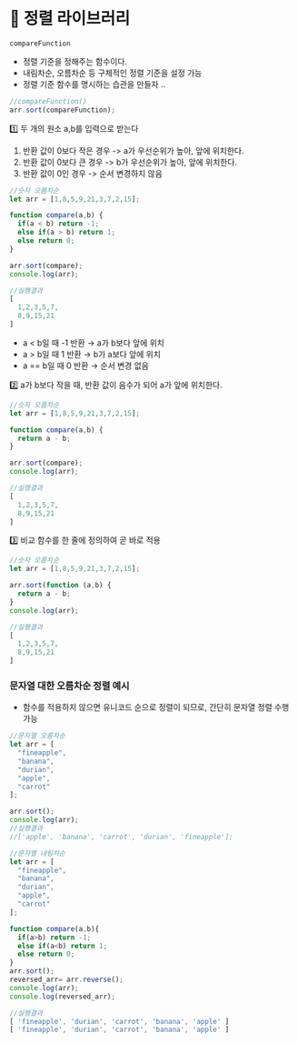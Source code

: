 # 🚀 정렬 라이브러리

`compareFunction`
- 정렬 기준을 정해주는 함수이다.
- 내림차순, 오름차순 등 구체적인 정렬 기준을 설정 가능
- 정렬 기준 함수를 명시하는 습관을 만들자 .. 
  
```js
//compareFunction()
arr.sort(compareFunction);
```
1️⃣ 두 개의 원소 a,b를 입력으로 받는다 
1. 반환 값이 0보다 작은 경우 -> a가 우선순위가 높아, 앞에 위치한다.
2. 반환 값이 0보다 큰 경우 -> b가 우선순위가 높아, 앞에 위치한다.
3. 반환 값이 0인 경우 -> 순서 변경하지 않음

```js
//숫자 오름차순
let arr = [1,8,5,9,21,3,7,2,15];

function compare(a,b) {
  if(a < b) return -1; 
  else if(a > b) return 1;
  else return 0;
}

arr.sort(compare);
console.log(arr);

//실행결과
[
  1,2,3,5,7,
  8,9,15,21
]
```

- a < b일 때 -1 반환 → a가 b보다 앞에 위치
- a > b일 때 1 반환 → b가 a보다 앞에 위치
- a == b일 때 0 반환 → 순서 변경 없음

2️⃣ a가 b보다 작을 때, 반환 값이 음수가 되어 a가 앞에 위치한다.

```js
//숫자 오름차순
let arr = [1,8,5,9,21,3,7,2,15];

function compare(a,b) {
  return a - b;
}

arr.sort(compare);
console.log(arr);

//실행결과
[
  1,2,3,5,7,
  8,9,15,21
]
```

3️⃣ 비교 함수를 한 줄에 정의하여 곧 바로 적용

```js
//숫자 오름차순
let arr = [1,8,5,9,21,3,7,2,15];

arr.sort(function (a,b) {
  return a - b;
}
console.log(arr);

//실행결과
[
  1,2,3,5,7,
  8,9,15,21
]
```

### 문자열 대한 오름차순 정렬 예시

- 함수를 적용하지 않으면 유니코드 순으로 정렬이 되므로, 간단히 문자열 정렬 수행 가능

```js
//문자열 오름차순
let arr = [
  "fineapple",
  "banana",
  "durian",
  "apple",
  "carrot"
];

arr.sort();
console.log(arr);
//실행결과
//['apple', 'banana', 'carrot', 'durian', 'fineapple'];
```

```js
//문자열 내림차순
let arr = [
  "fineapple",
  "banana",
  "durian",
  "apple",
  "carrot"
];

function compare(a,b){
  if(a>b) return -1;
  else if(a<b) return 1;
  else return 0;
}
arr.sort();
reversed_arr= arr.reverse();
console.log(arr);
console.log(reversed_arr);

//실행결과
[ 'fineapple', 'durian', 'carrot', 'banana', 'apple' ]
[ 'fineapple', 'durian', 'carrot', 'banana', 'apple' ]
```

